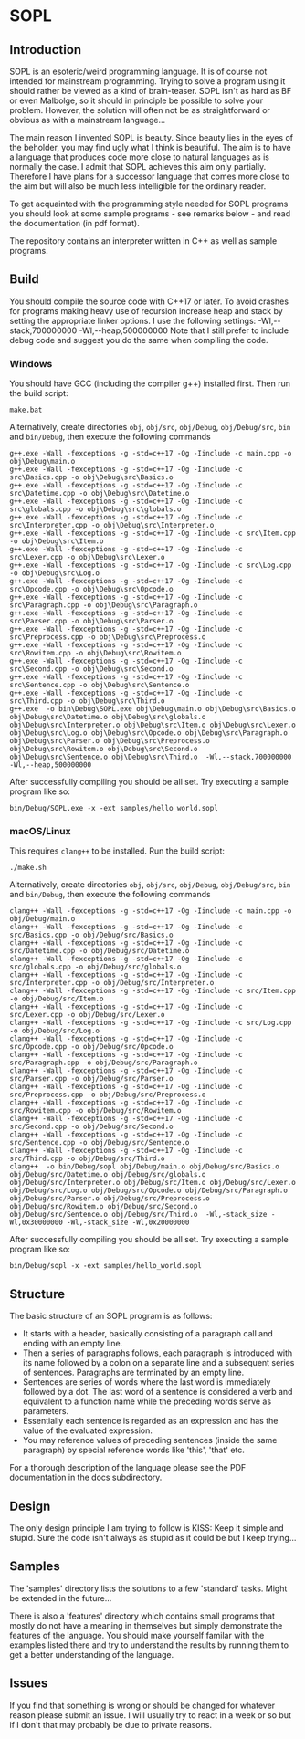 # SOPL

## Introduction
SOPL is an esoteric/weird programming language. It is of course not intended for mainstream programming. Trying to solve a program using it should rather be viewed as a kind of brain-teaser. SOPL isn't as hard as BF or even Malbolge, so it should in principle be possible to solve your problem. However, the solution will often not be as straightforward or obvious as with a mainstream language...

The main reason I invented SOPL is beauty. Since beauty lies in the eyes of the beholder, you may find ugly what I think is beautiful. The aim is to have a language that produces code more close to natural languages as is normally the case. I admit that SOPL achieves this aim only partially. Therefore I have plans for a successor language that comes more close to the aim but will also be much less intelligible for the ordinary reader.

To get acquainted with the programming style needed for SOPL programs you should look at some sample programs - see remarks below - and read the documentation (in pdf format).

The repository contains an interpreter written in C++ as well as sample programs.

## Build
You should compile the source code with C++17 or later. To avoid crashes for programs making heavy use of recursion increase heap and stack by setting the appropriate linker options. I use the following settings:
-Wl,--stack,700000000
-Wl,--heap,500000000
Note that I still prefer to include debug code and suggest you do the same when compiling the code. 
### Windows
You should have GCC (including the compiler g++) installed first. Then run the build script:

```batch
make.bat
```

Alternatively, create directories `obj`, `obj/src`, `obj/Debug`, `obj/Debug/src`, `bin` and `bin/Debug`, then execute the following commands

```batch
g++.exe -Wall -fexceptions -g -std=c++17 -Og -Iinclude -c main.cpp -o obj\Debug\main.o
g++.exe -Wall -fexceptions -g -std=c++17 -Og -Iinclude -c src\Basics.cpp -o obj\Debug\src\Basics.o
g++.exe -Wall -fexceptions -g -std=c++17 -Og -Iinclude -c src\Datetime.cpp -o obj\Debug\src\Datetime.o
g++.exe -Wall -fexceptions -g -std=c++17 -Og -Iinclude -c src\globals.cpp -o obj\Debug\src\globals.o
g++.exe -Wall -fexceptions -g -std=c++17 -Og -Iinclude -c src\Interpreter.cpp -o obj\Debug\src\Interpreter.o
g++.exe -Wall -fexceptions -g -std=c++17 -Og -Iinclude -c src\Item.cpp -o obj\Debug\src\Item.o
g++.exe -Wall -fexceptions -g -std=c++17 -Og -Iinclude -c src\Lexer.cpp -o obj\Debug\src\Lexer.o
g++.exe -Wall -fexceptions -g -std=c++17 -Og -Iinclude -c src\Log.cpp -o obj\Debug\src\Log.o
g++.exe -Wall -fexceptions -g -std=c++17 -Og -Iinclude -c src\Opcode.cpp -o obj\Debug\src\Opcode.o
g++.exe -Wall -fexceptions -g -std=c++17 -Og -Iinclude -c src\Paragraph.cpp -o obj\Debug\src\Paragraph.o
g++.exe -Wall -fexceptions -g -std=c++17 -Og -Iinclude -c src\Parser.cpp -o obj\Debug\src\Parser.o
g++.exe -Wall -fexceptions -g -std=c++17 -Og -Iinclude -c src\Preprocess.cpp -o obj\Debug\src\Preprocess.o
g++.exe -Wall -fexceptions -g -std=c++17 -Og -Iinclude -c src\Rowitem.cpp -o obj\Debug\src\Rowitem.o
g++.exe -Wall -fexceptions -g -std=c++17 -Og -Iinclude -c src\Second.cpp -o obj\Debug\src\Second.o
g++.exe -Wall -fexceptions -g -std=c++17 -Og -Iinclude -c src\Sentence.cpp -o obj\Debug\src\Sentence.o
g++.exe -Wall -fexceptions -g -std=c++17 -Og -Iinclude -c src\Third.cpp -o obj\Debug\src\Third.o
g++.exe  -o bin\Debug\SOPL.exe obj\Debug\main.o obj\Debug\src\Basics.o obj\Debug\src\Datetime.o obj\Debug\src\globals.o obj\Debug\src\Interpreter.o obj\Debug\src\Item.o obj\Debug\src\Lexer.o obj\Debug\src\Log.o obj\Debug\src\Opcode.o obj\Debug\src\Paragraph.o obj\Debug\src\Parser.o obj\Debug\src\Preprocess.o obj\Debug\src\Rowitem.o obj\Debug\src\Second.o obj\Debug\src\Sentence.o obj\Debug\src\Third.o  -Wl,--stack,700000000 -Wl,--heap,500000000  
```

After successfully compiling you should be all set. Try executing a sample program like so:

```batch
bin/Debug/SOPL.exe -x -ext samples/hello_world.sopl
```

### macOS/Linux
This requires `clang++` to be installed. Run the build script:

```shell
./make.sh
```

Alternatively, create directories `obj`, `obj/src`, `obj/Debug`, `obj/Debug/src`, `bin` and `bin/Debug`, then execute the following commands

```shell
clang++ -Wall -fexceptions -g -std=c++17 -Og -Iinclude -c main.cpp -o obj/Debug/main.o
clang++ -Wall -fexceptions -g -std=c++17 -Og -Iinclude -c src/Basics.cpp -o obj/Debug/src/Basics.o
clang++ -Wall -fexceptions -g -std=c++17 -Og -Iinclude -c src/Datetime.cpp -o obj/Debug/src/Datetime.o
clang++ -Wall -fexceptions -g -std=c++17 -Og -Iinclude -c src/globals.cpp -o obj/Debug/src/globals.o
clang++ -Wall -fexceptions -g -std=c++17 -Og -Iinclude -c src/Interpreter.cpp -o obj/Debug/src/Interpreter.o
clang++ -Wall -fexceptions -g -std=c++17 -Og -Iinclude -c src/Item.cpp -o obj/Debug/src/Item.o
clang++ -Wall -fexceptions -g -std=c++17 -Og -Iinclude -c src/Lexer.cpp -o obj/Debug/src/Lexer.o
clang++ -Wall -fexceptions -g -std=c++17 -Og -Iinclude -c src/Log.cpp -o obj/Debug/src/Log.o
clang++ -Wall -fexceptions -g -std=c++17 -Og -Iinclude -c src/Opcode.cpp -o obj/Debug/src/Opcode.o
clang++ -Wall -fexceptions -g -std=c++17 -Og -Iinclude -c src/Paragraph.cpp -o obj/Debug/src/Paragraph.o
clang++ -Wall -fexceptions -g -std=c++17 -Og -Iinclude -c src/Parser.cpp -o obj/Debug/src/Parser.o
clang++ -Wall -fexceptions -g -std=c++17 -Og -Iinclude -c src/Preprocess.cpp -o obj/Debug/src/Preprocess.o
clang++ -Wall -fexceptions -g -std=c++17 -Og -Iinclude -c src/Rowitem.cpp -o obj/Debug/src/Rowitem.o
clang++ -Wall -fexceptions -g -std=c++17 -Og -Iinclude -c src/Second.cpp -o obj/Debug/src/Second.o
clang++ -Wall -fexceptions -g -std=c++17 -Og -Iinclude -c src/Sentence.cpp -o obj/Debug/src/Sentence.o
clang++ -Wall -fexceptions -g -std=c++17 -Og -Iinclude -c src/Third.cpp -o obj/Debug/src/Third.o
clang++  -o bin/Debug/sopl obj/Debug/main.o obj/Debug/src/Basics.o obj/Debug/src/Datetime.o obj/Debug/src/globals.o obj/Debug/src/Interpreter.o obj/Debug/src/Item.o obj/Debug/src/Lexer.o obj/Debug/src/Log.o obj/Debug/src/Opcode.o obj/Debug/src/Paragraph.o obj/Debug/src/Parser.o obj/Debug/src/Preprocess.o obj/Debug/src/Rowitem.o obj/Debug/src/Second.o obj/Debug/src/Sentence.o obj/Debug/src/Third.o  -Wl,-stack_size -Wl,0x30000000 -Wl,-stack_size -Wl,0x20000000  
```

After successfully compiling you should be all set. Try executing a sample program like so:

```shell
bin/Debug/sopl -x -ext samples/hello_world.sopl
```

## Structure
The basic structure of an SOPL program is as follows:
- It starts with a header, basically consisting of a paragraph call and ending with an empty line.
- Then a series of paragraphs follows, each paragraph is introduced with its name followed by a colon on a separate line and a subsequent series of sentences. Paragraphs are terminated by an empty line.
- Sentences are series of words where the last word is immediately followed by a dot. The last word of a sentence is considered a verb and equivalent to a function name while the preceding words serve as parameters.
- Essentially each sentence is regarded as an expression and has the value of the evaluated expression.
- You may reference values of preceding sentences (inside the same paragraph) by special reference words like 'this', 'that' etc.

For a thorough description of the language please see the PDF documentation in the docs subdirectory.

## Design
The only design principle I am trying to follow is KISS: Keep it simple and stupid. Sure the code isn't always as stupid as it could be but I keep trying...

## Samples
The 'samples' directory lists the solutions to a few 'standard' tasks. Might be extended in the future... 

There is also a 'features' directory which contains small programs that mostly do not have a meaning in themselves but simply demonstrate the features of the language. You should make yourself familar with the examples listed there and try to understand the results by running them to get a better understanding of the language.

## Issues
If you find that something is wrong or should be changed for whatever reason please submit an issue. I will usually try to react in a week or so but if I don't that may probably be due to private reasons.
